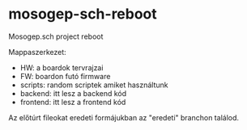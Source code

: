 # mosogep-sch-reboot
Mosogep.sch project reboot

Mappaszerkezet:
- HW: a boardok tervrajzai
- FW: boardon futó firmware
- scripts: random scriptek amiket használtunk
- backend: itt lesz a backend kód
- frontend: itt lesz a frontend kód

Az előtúrt fileokat eredeti formájukban az "eredeti" branchon találod.


